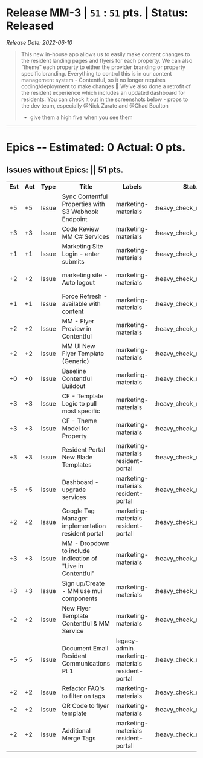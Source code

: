 # Release MM-3 | `51` : `51` pts. | Status: Released
_Release Date: 2022-06-10_


 > This new in-house app allows us to easily make content changes to the resident landing pages and flyers for each property.  We can also “theme” each property to either the provider branding or property specific branding.  Everything to control this is in our content management system - Contentful, so it no longer requires coding/deployment to make changes :raised_hands:
 >We’ve also done a retrofit of the resident experience which includes an updated dashboard for residents.  You can check it out in the screenshots below - props to the dev team, especially 
 >@Nick Zarate
 > and 
 >@Chad Boulton
 > - give them a high five when you see them
---
# Epics -- Estimated: 0  Actual: 0 pts.

## Issues without Epics: || 51 pts.
<table>
<tr><th>Est</th><th>Act</th><th>Type</th><th>Title</th><th>Labels</th><th>Status</th><th>Link</th></tr>
<tr><td>+5</td><td>+5</td><td>Issue</td><td>Sync Contentful Properties with S3 Webhook Endpoint</td><td>marketing-materials </td><td>:heavy_check_mark:closed</td><td><a href="https://github.com/OnboardRS/zenhub-dev/issues/15">zenhub-dev/#15</a></td> </tr>
<tr><td>+3</td><td>+3</td><td>Issue</td><td>Code Review MM C# Services</td><td>marketing-materials </td><td>:heavy_check_mark:closed</td><td><a href="https://github.com/OnboardRS/zenhub-dev/issues/16">zenhub-dev/#16</a></td> </tr>
<tr><td>+1</td><td>+1</td><td>Issue</td><td>Marketing Site Login - enter submits</td><td>marketing-materials </td><td>:heavy_check_mark:closed</td><td><a href="https://github.com/OnboardRS/zenhub-marketing-materials/issues/21">zenhub-marketing-materials/#21</a></td> </tr>
<tr><td>+2</td><td>+2</td><td>Issue</td><td>marketing site - Auto logout</td><td>marketing-materials </td><td>:heavy_check_mark:closed</td><td><a href="https://github.com/OnboardRS/zenhub-marketing-materials/issues/22">zenhub-marketing-materials/#22</a></td> </tr>
<tr><td>+1</td><td>+1</td><td>Issue</td><td>Force Refresh - available with content</td><td>marketing-materials </td><td>:heavy_check_mark:closed</td><td><a href="https://github.com/OnboardRS/zenhub-marketing-materials/issues/23">zenhub-marketing-materials/#23</a></td> </tr>
<tr><td>+2</td><td>+2</td><td>Issue</td><td>MM - Flyer Preview in Contentful</td><td>marketing-materials </td><td>:heavy_check_mark:closed</td><td><a href="https://github.com/OnboardRS/zenhub-marketing-materials/issues/24">zenhub-marketing-materials/#24</a></td> </tr>
<tr><td>+2</td><td>+2</td><td>Issue</td><td>MM UI New Flyer Template (Generic)</td><td>marketing-materials </td><td>:heavy_check_mark:closed</td><td><a href="https://github.com/OnboardRS/zenhub-marketing-materials/issues/25">zenhub-marketing-materials/#25</a></td> </tr>
<tr><td>+0</td><td>+0</td><td>Issue</td><td>Baseline Contentful Buildout</td><td>marketing-materials </td><td>:heavy_check_mark:closed</td><td><a href="https://github.com/OnboardRS/zenhub-marketing-materials/issues/26">zenhub-marketing-materials/#26</a></td> </tr>
<tr><td>+3</td><td>+3</td><td>Issue</td><td>CF - Template Logic to pull most specific </td><td>marketing-materials </td><td>:heavy_check_mark:closed</td><td><a href="https://github.com/OnboardRS/zenhub-marketing-materials/issues/28">zenhub-marketing-materials/#28</a></td> </tr>
<tr><td>+3</td><td>+3</td><td>Issue</td><td>CF - Theme Model for Property</td><td>marketing-materials </td><td>:heavy_check_mark:closed</td><td><a href="https://github.com/OnboardRS/zenhub-marketing-materials/issues/29">zenhub-marketing-materials/#29</a></td> </tr>
<tr><td>+3</td><td>+3</td><td>Issue</td><td>Resident Portal New Blade Templates</td><td>marketing-materials resident-portal </td><td>:heavy_check_mark:closed</td><td><a href="https://github.com/OnboardRS/zenhub-marketing-materials/issues/30">zenhub-marketing-materials/#30</a></td> </tr>
<tr><td>+5</td><td>+5</td><td>Issue</td><td>Dashboard - upgrade services </td><td>marketing-materials resident-portal </td><td>:heavy_check_mark:closed</td><td><a href="https://github.com/OnboardRS/zenhub-marketing-materials/issues/31">zenhub-marketing-materials/#31</a></td> </tr>
<tr><td>+2</td><td>+2</td><td>Issue</td><td>Google Tag Manager implementation resident portal</td><td>marketing-materials resident-portal </td><td>:heavy_check_mark:closed</td><td><a href="https://github.com/OnboardRS/zenhub-marketing-materials/issues/32">zenhub-marketing-materials/#32</a></td> </tr>
<tr><td>+3</td><td>+3</td><td>Issue</td><td>MM - Dropdown to include indication of "Live in Contentful"</td><td>marketing-materials </td><td>:heavy_check_mark:closed</td><td><a href="https://github.com/OnboardRS/zenhub-marketing-materials/issues/33">zenhub-marketing-materials/#33</a></td> </tr>
<tr><td>+3</td><td>+3</td><td>Issue</td><td>Sign up/Create - MM use mui components</td><td>marketing-materials </td><td>:heavy_check_mark:closed</td><td><a href="https://github.com/OnboardRS/zenhub-marketing-materials/issues/34">zenhub-marketing-materials/#34</a></td> </tr>
<tr><td>+2</td><td>+2</td><td>Issue</td><td>New Flyer Template Contentful & MM Service</td><td>marketing-materials </td><td>:heavy_check_mark:closed</td><td><a href="https://github.com/OnboardRS/zenhub-marketing-materials/issues/36">zenhub-marketing-materials/#36</a></td> </tr>
<tr><td>+5</td><td>+5</td><td>Issue</td><td>Document Email Resident Communications Pt 1</td><td>legacy-admin marketing-materials resident-portal </td><td>:heavy_check_mark:closed</td><td><a href="https://github.com/OnboardRS/zenhub-marketing-materials/issues/39">zenhub-marketing-materials/#39</a></td> </tr>
<tr><td>+2</td><td>+2</td><td>Issue</td><td>Refactor FAQ's to filter on tags</td><td>marketing-materials </td><td>:heavy_check_mark:closed</td><td><a href="https://github.com/OnboardRS/zenhub-dev/issues/59">zenhub-dev/#59</a></td> </tr>
<tr><td>+2</td><td>+2</td><td>Issue</td><td>QR Code to flyer template</td><td>marketing-materials </td><td>:heavy_check_mark:closed</td><td><a href="https://github.com/OnboardRS/zenhub-dev/issues/60">zenhub-dev/#60</a></td> </tr>
<tr><td>+2</td><td>+2</td><td>Issue</td><td>Additional Merge Tags</td><td>marketing-materials resident-portal </td><td>:heavy_check_mark:closed</td><td><a href="https://github.com/OnboardRS/zenhub-dev/issues/61">zenhub-dev/#61</a></td> </tr>
</table>
